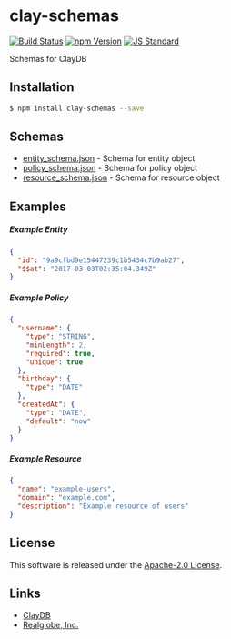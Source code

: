 clay-schemas
==========

<!---
This file is generated by ape-tmpl. Do not update manually.
--->

<!-- Badge Start -->
<a name="badges"></a>

[![Build Status][bd_travis_shield_url]][bd_travis_url]
[![npm Version][bd_npm_shield_url]][bd_npm_url]
[![JS Standard][bd_standard_shield_url]][bd_standard_url]

[bd_repo_url]: https://github.com/realglobe-Inc/clay-schemas
[bd_travis_url]: http://travis-ci.org/realglobe-Inc/clay-schemas
[bd_travis_shield_url]: http://img.shields.io/travis/realglobe-Inc/clay-schemas.svg?style=flat
[bd_travis_com_url]: http://travis-ci.com/realglobe-Inc/clay-schemas
[bd_travis_com_shield_url]: https://api.travis-ci.com/realglobe-Inc/clay-schemas.svg?token=
[bd_license_url]: https://github.com/realglobe-Inc/clay-schemas/blob/master/LICENSE
[bd_codeclimate_url]: http://codeclimate.com/github/realglobe-Inc/clay-schemas
[bd_codeclimate_shield_url]: http://img.shields.io/codeclimate/github/realglobe-Inc/clay-schemas.svg?style=flat
[bd_codeclimate_coverage_shield_url]: http://img.shields.io/codeclimate/coverage/github/realglobe-Inc/clay-schemas.svg?style=flat
[bd_gemnasium_url]: https://gemnasium.com/realglobe-Inc/clay-schemas
[bd_gemnasium_shield_url]: https://gemnasium.com/realglobe-Inc/clay-schemas.svg
[bd_npm_url]: http://www.npmjs.org/package/clay-schemas
[bd_npm_shield_url]: http://img.shields.io/npm/v/clay-schemas.svg?style=flat
[bd_standard_url]: http://standardjs.com/
[bd_standard_shield_url]: https://img.shields.io/badge/code%20style-standard-brightgreen.svg

<!-- Badge End -->


<!-- Description Start -->
<a name="description"></a>

Schemas for ClayDB

<!-- Description End -->


<!-- Overview Start -->
<a name="overview"></a>



<!-- Overview End -->


<!-- Sections Start -->
<a name="sections"></a>

<!-- Section from "doc/guides/01.Installation.md.hbs" Start -->

<a name="section-doc-guides-01-installation-md"></a>

Installation
-----

```bash
$ npm install clay-schemas --save
```


<!-- Section from "doc/guides/01.Installation.md.hbs" End -->

<!-- Section from "doc/guides/02.Schemas.md.hbs" Start -->

<a name="section-doc-guides-02-schemas-md"></a>

Schemas
---------

+ [entity_schema.json](lib/entity_schema.json) - Schema for entity object
+ [policy_schema.json](lib/policy_schema.json) - Schema for policy object
+ [resource_schema.json](lib/resource_schema.json) - Schema for resource object


<!-- Section from "doc/guides/02.Schemas.md.hbs" End -->

<!-- Section from "doc/guides/03.Examples.md.hbs" Start -->

<a name="section-doc-guides-03-examples-md"></a>

Examples
---------

##### Example Entity

```json
{
  "id": "9a9cfbd9e15447239c1b5434c7b9ab27",
  "$$at": "2017-03-03T02:35:04.349Z"
}
```
##### Example Policy

```json
{
  "username": {
    "type": "STRING",
    "minLength": 2,
    "required": true,
    "unique": true
  },
  "birthday": {
    "type": "DATE"
  },
  "createdAt": {
    "type": "DATE",
    "default": "now"
  }
}
```
##### Example Resource

```json
{
  "name": "example-users",
  "domain": "example.com",
  "description": "Example resource of users"
}
```


<!-- Section from "doc/guides/03.Examples.md.hbs" End -->


<!-- Sections Start -->


<!-- LICENSE Start -->
<a name="license"></a>

License
-------
This software is released under the [Apache-2.0 License](https://github.com/realglobe-Inc/clay-schemas/blob/master/LICENSE).

<!-- LICENSE End -->


<!-- Links Start -->
<a name="links"></a>

Links
------

+ [ClayDB][clay_d_b_url]
+ [Realglobe, Inc.][realglobe,_inc__url]

[clay_d_b_url]: https://github.com/realglobe-Inc/claydb
[realglobe,_inc__url]: http://realglobe.jp

<!-- Links End -->
